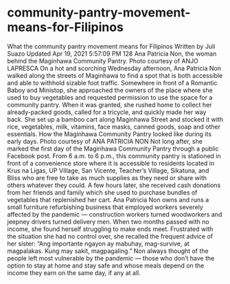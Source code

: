 # community-pantry-movement-means-for-Filipinos
What the community pantry movement means for Filipinos Written by Juli Suazo  Updated Apr 19, 2021 5:57:09 PM  128  Ana Patricia Non, the woman behind the Maginhawa Community Pantry. Photo courtesy of ANJO LAPRESCA On a hot and scorching Wednesday afternoon, Ana Patricia Non walked along the streets of Maginhawa to find a spot that is both accessible and able to withhold sizable foot traffic. Somewhere in front of a Romantic Baboy and Ministop, she approached the owners of the place where she used to buy vegetables and requested permission to use the space for a community pantry. When it was granted, she rushed home to collect her already-packed goods, called for a tricycle, and quickly made her way back. She set up a bamboo cart along Maginhawa Street and stocked it with rice, vegetables, milk, vitamins, face masks, canned goods, soap and other essentials.   How the Maginhawa Community Pantry looked like during its early days. Photo courtesy of ANA PATRICIA NON Not long after, she marked the first day of the Maginhawa Community Pantry through a public Facebook post. From 6 a.m. to 6 p.m., this community pantry is stationed in front of a convenience store where it is accessible to residents located in Krus na Ligas, UP Village, San Vicente, Teacher’s Village, Sikatuna, and Bliss who are free to take as much supplies as they need or share with others whatever they could. A few hours later, she received cash donations from her friends and family which she used to purchase bundles of vegetables that replenished her cart.  Ana Patricia Non owns and runs a small furniture refurbishing business that employed workers severely affected by the pandemic — construction workers turned woodworkers and jeepney drivers turned delivery men. When two months passed with no income, she found herself struggling to make ends meet. Frustrated with the situation she had no control over, she recalled the frequent advice of her sister: “Ang importante ngayon ay mabuhay, mag-survive, at magpalakas. Kung may sakit, magpagaling.”  Non always thought of the people left most vulnerable by the pandemic — those who don’t have the option to stay at home and stay safe and whose meals depend on the income they earn on the same day, if any at all.
